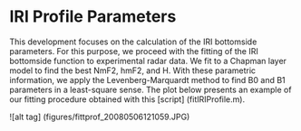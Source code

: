 # IRI Profile Parameters

This development focuses on the calculation of the IRI bottomside parameters. For this purpose, we proceed with the fitting of the IRI bottomside function to experimental radar data. We fit to a Chapman layer model to find the best NmF2, hmF2, and H. With these parametric information, we apply the Levenberg-Marquardt method to find B0 and B1 parameters in a least-square sense. The plot below presents an example of our fitting procedure obtained with this [script] (fitIRIProfile.m).

![alt tag] (figures/fittprof_20080506121059.JPG)